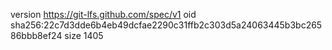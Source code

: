 version https://git-lfs.github.com/spec/v1
oid sha256:22c7d3dde6b4eb49dcfae2290c31ffb2c303d5a24063445b3bc26586bbb8ef24
size 1405

